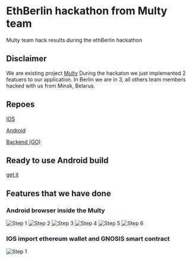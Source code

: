 # EthBerlin hackathon from Multy team
Multy team hack results during the ethBerlin hackathon

## Disclaimer

We are existing project [Multy](http://multy.io)
During the hackaton we just implemented 2 featuers to our application.
In Berlin we are in 3, all others team members hacked with us from Minsk, Belarus.




## Repoes

[IOS](https://github.com/Multy-io/Multy-IOS/tree/HackathonETH)

[Android](https://github.com/Multy-io/Multy-Android/tree/web3browser)

[Backend (GO)](https://github.com/Multy-io/Multy-back/tree/import-eth-multisig)


## Ready to use Android build
[get it](https://drive.google.com/file/d/1PhiiQLQud3q-kF40bRy8k8wchy7uAZaT/view?usp=sharing)

## Features that we have done

### Android browser inside the Multy
![Step 1](https://github.com/Multy-io/ethberlin-multy/blob/master/web3_2-1.png)
![Step 2](https://github.com/Multy-io/ethberlin-multy/blob/master/web3_2-3.png)
![Step 3](https://github.com/Multy-io/ethberlin-multy/blob/master/web3_2-4.png)
![Step 4](https://github.com/Multy-io/ethberlin-multy/blob/master/web3_2-5.png)
![Step 5](https://github.com/Multy-io/ethberlin-multy/blob/master/web3_2-6.png)
![Step 6](https://github.com/Multy-io/ethberlin-multy/blob/master/web3_2-10.png)

### IOS import ethereum wallet and GNOSIS smart contract
![Step 1](https://github.com/Multy-io/ethberlin-multy/blob/master/web3_2-1.png)



